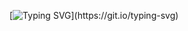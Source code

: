 [![Typing SVG](https://readme-typing-svg.demolab.com?font=Fira+Code&pause=1000&width=435&lines=Hello+World!;Idk+why+im+here+;-;)](https://git.io/typing-svg)
